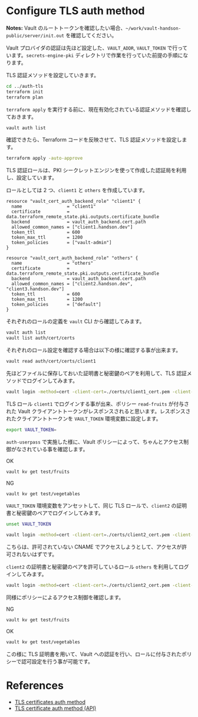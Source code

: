 # Configure TLS auth method

**Notes:** Vault のルートトークンを確認したい場合、`~/work/vault-handson-public/server/init.out` を確認してください。

Vault プロバイダの認証は先ほど設定した、`VAULT_ADDR`, `VAULT_TOKEN` で行っています。`secrets-engine-pki` ディレクトリで作業を行っていた前提の手順になります。

TLS 認証メソッドを設定していきます。

```bash
cd ../auth-tls
terraform init
terraform plan
```

`terraform apply` を実行する前に、現在有効化されている認証メソッドを確認しておきます。

```bash
vault auth list
```

確認できたら、Terraform コードを反映させて、TLS 認証メソッドを設定します。

```bash
terraform apply -auto-approve
```

TLS 認証ロールは、PKI シークレットエンジンを使って作成した認証局を利用し、設定しています。

ロールとしては 2 つ、`client1` と `others` を作成しています。

```hcl
resource "vault_cert_auth_backend_role" "client1" {
  name                 = "client1"
  certificate          = data.terraform_remote_state.pki.outputs.certificate_bundle
  backend              = vault_auth_backend.cert.path
  allowed_common_names = ["client1.handson.dev"]
  token_ttl            = 600
  token_max_ttl        = 1200
  token_policies       = ["vault-admin"]
}
```

```hcl
resource "vault_cert_auth_backend_role" "others" {
  name                 = "others"
  certificate          = data.terraform_remote_state.pki.outputs.certificate_bundle
  backend              = vault_auth_backend.cert.path
  allowed_common_names = ["client2.handson.dev", "client3.handson.dev"]
  token_ttl            = 600
  token_max_ttl        = 1200
  token_policies       = ["default"]
}
```

それぞれのロールの定義を `vault` CLI から確認してみます。

```bash
vault auth list
vault list auth/cert/certs
```

それぞれのロール設定を確認する場合は以下の様に確認する事が出来ます。

```bash
vault read auth/cert/certs/client1
```

先ほどファイルに保存しておいた証明書と秘密鍵のペアを利用して、TLS 認証メソッドでログインしてみます。

```bash
vault login -method=cert -client-cert=./certs/client1_cert.pem -client-key=./certs/client1_key.pem name=client1
```

TLS ロール `client1` でログインする事が出来、ポリシー `read-fruits` が付与された Vault クライアントトークンがレスポンスされると思います。レスポンスされたクライアントトークンを `VAULT_TOKEN` 環境変数に設定します。

```bash
export VAULT_TOKEN=
```

`auth-userpass` で実施した様に、Vault ポリシーによって、ちゃんとアクセス制御がなされている事を確認します。

OK

```bash
vault kv get test/fruits
```

NG

```bash
vault kv get test/vegetables
```

`VAULT_TOKEN` 環境変数をアンセットして、同じ TLS ロールで、`client2` の証明書と秘密鍵のペアでログインしてみます。

```bash
unset VAULT_TOKEN
```

```bash
vault login -method=cert -client-cert=./certs/client2_cert.pem -client-key=./certs/client2_key.pem name=client1
```

こちらは、許可されていない CNAME でアクセスしようとして、アクセスが許可されないはずです。

`client2` の証明書と秘密鍵のペアを許可しているロール `others` を利用してログインしてみます。

```bash
vault login -method=cert -client-cert=./certs/client2_cert.pem -client-key=./certs/client2_key.pem name=others
```

同様にポリシーによるアクセス制御を確認します。

NG

```bash
vault kv get test/fruits
```

OK

```bash
vault kv get test/vegetables
```

この様に TLS 証明書を用いて、Vault への認証を行い、ロールに付与されたポリシーで認可設定を行う事が可能です。

# References

- [TLS certificates auth method](https://developer.hashicorp.com/vault/docs/auth/cert)
- [TLS certificate auth method (API)](https://developer.hashicorp.com/vault/api-docs/auth/cert)